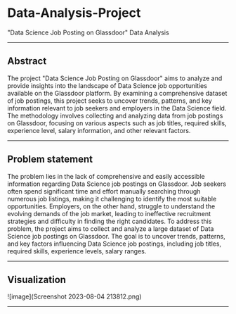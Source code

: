 # Data-Analysis-Project
"Data Science Job Posting on Glassdoor" Data Analysis

-----------------------------------------------------------------------------------------------------------------------------------------------------

<h2>Abstract</h2>

The project "Data Science Job Posting on Glassdoor" aims to analyze and provide insights into the landscape of Data Science job opportunities available
on the Glassdoor platform.
By examining a comprehensive dataset of job postings, this project seeks to uncover trends, patterns, and key information relevant to job seekers 
and employers in the Data Science field.
The methodology involves collecting and analyzing data from job postings on Glassdoor, focusing on various aspects such as job titles, required skills, 
experience level, salary information, and other relevant factors. 

-----------------------------------------------------------------------------------------------------------------------------------------------------

<h2>Problem statement</h2>

The problem lies in the lack of comprehensive and easily accessible information regarding Data Science job postings on Glassdoor. Job seekers often spend 
significant time and effort manually searching through numerous job listings, making it challenging to identify the most suitable opportunities.
Employers, on the other hand, struggle to understand the evolving demands of the job market, leading to ineffective recruitment strategies and difficulty 
in finding the right candidates.
To address this problem, the project aims to collect and analyze a large dataset of Data Science job postings on Glassdoor. The goal is to uncover trends,
patterns, and key factors influencing Data Science job postings, including job titles, required skills, experience levels, salary ranges.

-----------------------------------------------------------------------------------------------------------------------------------------------------

<h2>Visualization</h2>
   
  ![image](Screenshot 2023-08-04 213812.png)

  -------------------------------------------------------------------------------------------------------------------------------
  

